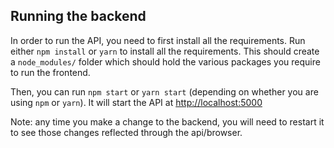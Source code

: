 ## Running the backend

In order to run the API, you need to first install all the requirements. Run either `npm install` or `yarn` to install all the requirements. This should create a `node_modules/` folder which should hold the various packages you require to run the frontend.

Then, you can run `npm start` or `yarn start` (depending on whether you are using `npm` or `yarn`). It will start the API at [http://localhost:5000](http://localhost:5000)

Note: any time you make a change to the backend, you will need to restart it to see those changes reflected through the api/browser.